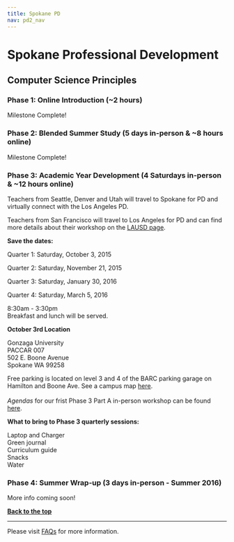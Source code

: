 ```yaml
---
title: Spokane PD
nav: pd2_nav
---
```

<a id="top"></a>

# Spokane Professional Development

## Computer Science Principles

### Phase 1: Online Introduction (~2 hours) ###

Milestone Complete!
### Phase 2: Blended Summer Study (5 days in-person & ~8 hours online) ###




Milestone Complete!


### Phase 3: Academic Year Development (4 Saturdays in-person & ~12 hours online) ###

Teachers from Seattle, Denver and Utah will travel to Spokane for PD and virtually connect with the Los Angeles PD.

Teachers from San Francisco will travel to Los Angeles for PD and can find more details about their workshop on the [LAUSD page](/educate/pd/15-16/lausd).


**Save the dates:**

Quarter 1: Saturday, October 3, 2015

Quarter 2: Saturday, November 21, 2015

Quarter 3: Saturday, January 30, 2016

Quarter 4: Saturday, March 5, 2016

8:30am - 3:30pm
<br/>
Breakfast and lunch will be served.

**October 3rd Location**

Gonzaga University<br/>
PACCAR 007<br/>
502 E. Boone Avenue<br/>
Spokane WA 99258

Free parking is located on level 3 and 4 of the BARC parking garage on Hamilton and Boone Ave. See a campus map [here](/files/GU-campus-fall-2015-16.pdf).
<br/>
<br/>
_Agendas_ for our frist Phase 3 Part A in-person workshop can be found [here](/files/CSPFirstQuarterWorkshop-teachers.pdf). 



**What to bring to Phase 3 quarterly sessions:**

Laptop and Charger
<br/>
Green journal <br/>
Curriculum guide
<br/>
Snacks
<br/>
Water

### Phase 4: Summer Wrap-up (3 days in-person - Summer 2016) ###

More info coming soon!


[**Back to the top**](#top)

----------
Please visit [FAQs](/educate/pd/15-16/faq) for more information.

<br />
<br />